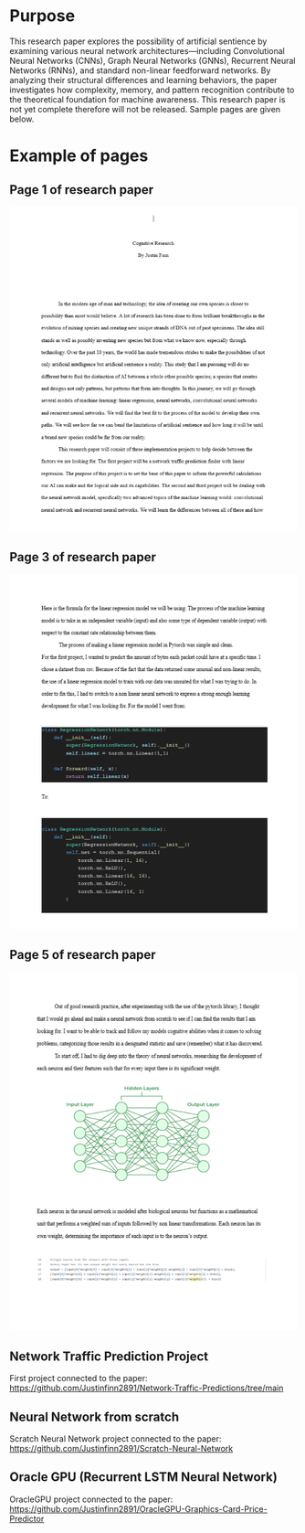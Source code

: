 # Purpose

This research paper explores the possibility of artificial sentience by examining various neural network architectures—including Convolutional Neural Networks (CNNs), Graph Neural Networks (GNNs), Recurrent Neural Networks (RNNs), and standard non-linear feedforward networks. By analyzing their structural differences and learning behaviors, the paper investigates how complexity, memory, and pattern recognition contribute to the theoretical foundation for machine awareness. This research paper is not yet complete therefore will not be released. Sample pages are given below. 

# Example of pages


## Page 1 of research paper

![screenshot](./research_pages/research_page1.png)


## Page 3 of research paper

![screenshot](./research_pages/research_page3.png)


## Page 5 of research paper 

![screenshot](./research_pages/research_page5.png)


## Network Traffic Prediction Project 

First project connected to the paper: 
https://github.com/Justinfinn2891/Network-Traffic-Predictions/tree/main

## Neural Network from scratch

Scratch Neural Network project connected to the paper: 
https://github.com/Justinfinn2891/Scratch-Neural-Network

## Oracle GPU (Recurrent LSTM Neural Network) 

OracleGPU project connected to the paper: 
https://github.com/Justinfinn2891/OracleGPU-Graphics-Card-Price-Predictor
